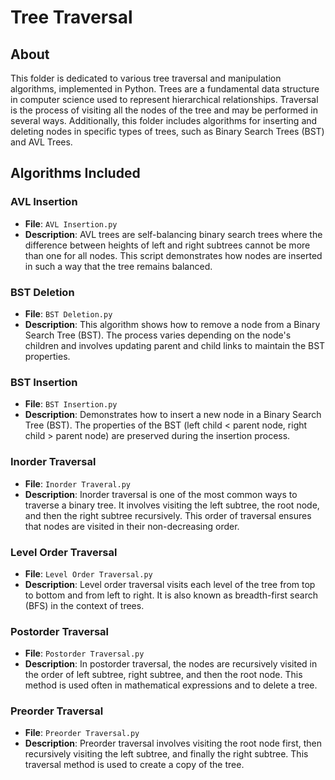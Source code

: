 # Tree Traversal

## About
This folder is dedicated to various tree traversal and manipulation algorithms, implemented in Python. Trees are a fundamental data structure in computer science used to represent hierarchical relationships. Traversal is the process of visiting all the nodes of the tree and may be performed in several ways. Additionally, this folder includes algorithms for inserting and deleting nodes in specific types of trees, such as Binary Search Trees (BST) and AVL Trees.

## Algorithms Included

### AVL Insertion
- **File**: `AVL Insertion.py`
- **Description**: AVL trees are self-balancing binary search trees where the difference between heights of left and right subtrees cannot be more than one for all nodes. This script demonstrates how nodes are inserted in such a way that the tree remains balanced.

### BST Deletion
- **File**: `BST Deletion.py`
- **Description**: This algorithm shows how to remove a node from a Binary Search Tree (BST). The process varies depending on the node's children and involves updating parent and child links to maintain the BST properties.

### BST Insertion
- **File**: `BST Insertion.py`
- **Description**: Demonstrates how to insert a new node in a Binary Search Tree (BST). The properties of the BST (left child < parent node, right child > parent node) are preserved during the insertion process.

### Inorder Traversal
- **File**: `Inorder Traveral.py`
- **Description**: Inorder traversal is one of the most common ways to traverse a binary tree. It involves visiting the left subtree, the root node, and then the right subtree recursively. This order of traversal ensures that nodes are visited in their non-decreasing order.

### Level Order Traversal
- **File**: `Level Order Traversal.py`
- **Description**: Level order traversal visits each level of the tree from top to bottom and from left to right. It is also known as breadth-first search (BFS) in the context of trees.

### Postorder Traversal
- **File**: `Postorder Traversal.py`
- **Description**: In postorder traversal, the nodes are recursively visited in the order of left subtree, right subtree, and then the root node. This method is used often in mathematical expressions and to delete a tree.

### Preorder Traversal
- **File**: `Preorder Traversal.py`
- **Description**: Preorder traversal involves visiting the root node first, then recursively visiting the left subtree, and finally the right subtree. This traversal method is used to create a copy of the tree.
